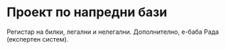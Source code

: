 Проект по напредни бази
=======================

Регистар на билки, легални и нелегални.
Дополнително, е-баба Рада (експертен систем).